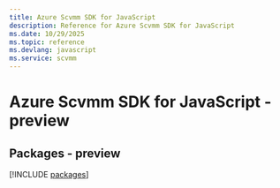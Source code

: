 ```yaml
---
title: Azure Scvmm SDK for JavaScript
description: Reference for Azure Scvmm SDK for JavaScript
ms.date: 10/29/2025
ms.topic: reference
ms.devlang: javascript
ms.service: scvmm
---
```

# Azure Scvmm SDK for JavaScript - preview
## Packages - preview
[!INCLUDE [packages](scvmm-index.md)]